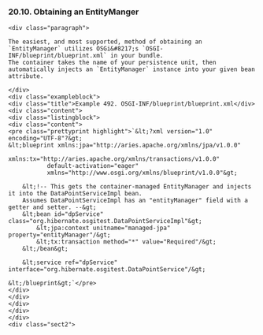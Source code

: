  ### 20.10. Obtaining an EntityManger

    <div class="paragraph">

    The easiest, and most supported, method of obtaining an `EntityManager` utilizes OSGi&#8217;s `OSGI-INF/blueprint/blueprint.xml` in your bundle.
    The container takes the name of your persistence unit, then automatically injects an `EntityManager` instance into your given bean attribute.

    </div>
    <div class="exampleblock">
    <div class="title">Example 492. OSGI-INF/blueprint/blueprint.xml</div>
    <div class="content">
    <div class="listingblock">
    <div class="content">
    <pre class="prettyprint highlight">`&lt;?xml version="1.0" encoding="UTF-8"?&gt;
    &lt;blueprint xmlns:jpa="http://aries.apache.org/xmlns/jpa/v1.0.0"
               xmlns:tx="http://aries.apache.org/xmlns/transactions/v1.0.0"
               default-activation="eager"
               xmlns="http://www.osgi.org/xmlns/blueprint/v1.0.0"&gt;

        &lt;!-- This gets the container-managed EntityManager and injects it into the DataPointServiceImpl bean.
        Assumes DataPointServiceImpl has an "entityManager" field with a getter and setter. --&gt;
        &lt;bean id="dpService" class="org.hibernate.osgitest.DataPointServiceImpl"&gt;
            &lt;jpa:context unitname="managed-jpa" property="entityManager"/&gt;
            &lt;tx:transaction method="*" value="Required"/&gt;
        &lt;/bean&gt;

        &lt;service ref="dpService" interface="org.hibernate.osgitest.DataPointService"/&gt;

    &lt;/blueprint&gt;`</pre>
    </div>
    </div>
    </div>
    </div>
    </div>
    <div class="sect2">